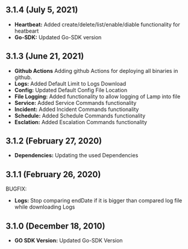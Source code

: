 ## 3.1.4 (July 5, 2021)
* **Heartbeat:** Added create/delete/list/enable/diable functionality for heatbeart
* **Go-SDK:** Updated Go-SDK version

## 3.1.3 (June 21, 2021)
* **Github Actions** Adding github Actions for deploying all binaries in github.
* **Logs:** Added Default Limit to Logs Download
* **Config:** Updated Default Config File Location 
* **File Logging:** Added functionality to allow logging of Lamp into file
* **Service:** Added Service Commands functionality
* **Incident:** Added Incident Commands functionality
* **Schedule:** Added Schedule Commands functionality
* **Esclation:** Added Escalation Commands functionality

## 3.1.2 (February 27, 2020)
* **Dependencies:** Updating the used Dependencies

## 3.1.1 (February 26, 2020)
BUGFIX:
* **Logs:** Stop comparing endDate if it is bigger than compared log file while downloading Logs

## 3.1.0 (December 18, 2010)
* **GO SDK Version:** Updated Go-SDK Version